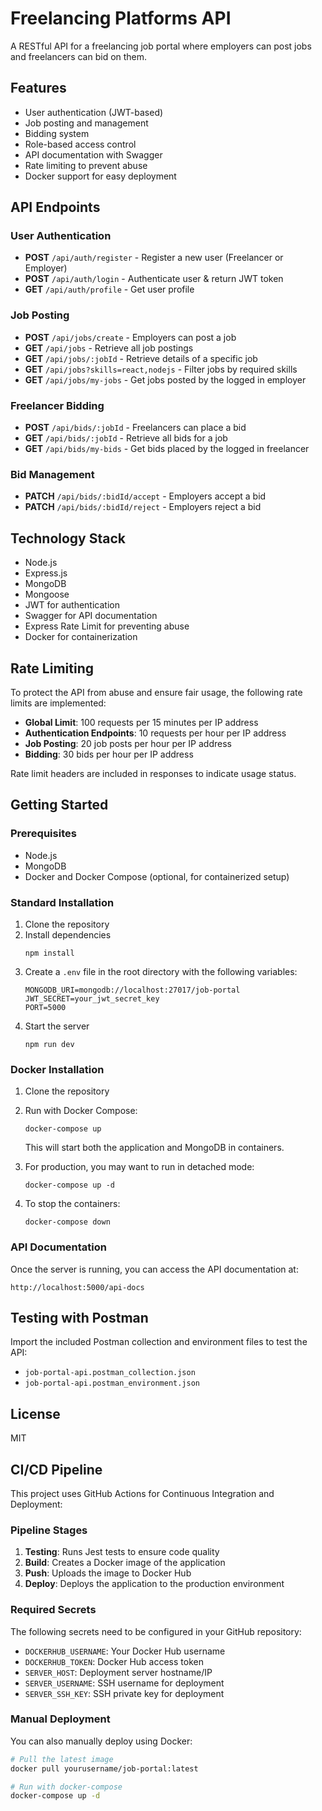 # Freelancing Platforms API

A RESTful API for a freelancing job portal where employers can post jobs and freelancers can bid on them.

## Features

- User authentication (JWT-based)
- Job posting and management
- Bidding system
- Role-based access control
- API documentation with Swagger
- Rate limiting to prevent abuse
- Docker support for easy deployment

## API Endpoints

### User Authentication

- **POST** `/api/auth/register` - Register a new user (Freelancer or Employer)
- **POST** `/api/auth/login` - Authenticate user & return JWT token
- **GET** `/api/auth/profile` - Get user profile

### Job Posting

- **POST** `/api/jobs/create` - Employers can post a job
- **GET** `/api/jobs` - Retrieve all job postings
- **GET** `/api/jobs/:jobId` - Retrieve details of a specific job
- **GET** `/api/jobs?skills=react,nodejs` - Filter jobs by required skills
- **GET** `/api/jobs/my-jobs` - Get jobs posted by the logged in employer

### Freelancer Bidding

- **POST** `/api/bids/:jobId` - Freelancers can place a bid
- **GET** `/api/bids/:jobId` - Retrieve all bids for a job
- **GET** `/api/bids/my-bids` - Get bids placed by the logged in freelancer

### Bid Management

- **PATCH** `/api/bids/:bidId/accept` - Employers accept a bid
- **PATCH** `/api/bids/:bidId/reject` - Employers reject a bid

## Technology Stack

- Node.js
- Express.js
- MongoDB
- Mongoose
- JWT for authentication
- Swagger for API documentation
- Express Rate Limit for preventing abuse
- Docker for containerization

## Rate Limiting

To protect the API from abuse and ensure fair usage, the following rate limits are implemented:

- **Global Limit**: 100 requests per 15 minutes per IP address
- **Authentication Endpoints**: 10 requests per hour per IP address
- **Job Posting**: 20 job posts per hour per IP address
- **Bidding**: 30 bids per hour per IP address

Rate limit headers are included in responses to indicate usage status.

## Getting Started

### Prerequisites

- Node.js
- MongoDB
- Docker and Docker Compose (optional, for containerized setup)

### Standard Installation

1. Clone the repository
2. Install dependencies
   ```
   npm install
   ```
3. Create a `.env` file in the root directory with the following variables:
   ```
   MONGODB_URI=mongodb://localhost:27017/job-portal
   JWT_SECRET=your_jwt_secret_key
   PORT=5000
   ```
4. Start the server
   ```
   npm run dev
   ```

### Docker Installation

1. Clone the repository
2. Run with Docker Compose:
   ```
   docker-compose up
   ```
   This will start both the application and MongoDB in containers.

3. For production, you may want to run in detached mode:
   ```
   docker-compose up -d
   ```

4. To stop the containers:
   ```
   docker-compose down
   ```

### API Documentation

Once the server is running, you can access the API documentation at:
```
http://localhost:5000/api-docs
```

## Testing with Postman

Import the included Postman collection and environment files to test the API:
- `job-portal-api.postman_collection.json`
- `job-portal-api.postman_environment.json`

## License

MIT 

## CI/CD Pipeline

This project uses GitHub Actions for Continuous Integration and Deployment:

### Pipeline Stages

1. **Testing**: Runs Jest tests to ensure code quality
2. **Build**: Creates a Docker image of the application
3. **Push**: Uploads the image to Docker Hub
4. **Deploy**: Deploys the application to the production environment

### Required Secrets

The following secrets need to be configured in your GitHub repository:

- `DOCKERHUB_USERNAME`: Your Docker Hub username
- `DOCKERHUB_TOKEN`: Docker Hub access token
- `SERVER_HOST`: Deployment server hostname/IP
- `SERVER_USERNAME`: SSH username for deployment
- `SERVER_SSH_KEY`: SSH private key for deployment

### Manual Deployment

You can also manually deploy using Docker:

```bash
# Pull the latest image
docker pull yourusername/job-portal:latest

# Run with docker-compose
docker-compose up -d
``` 
